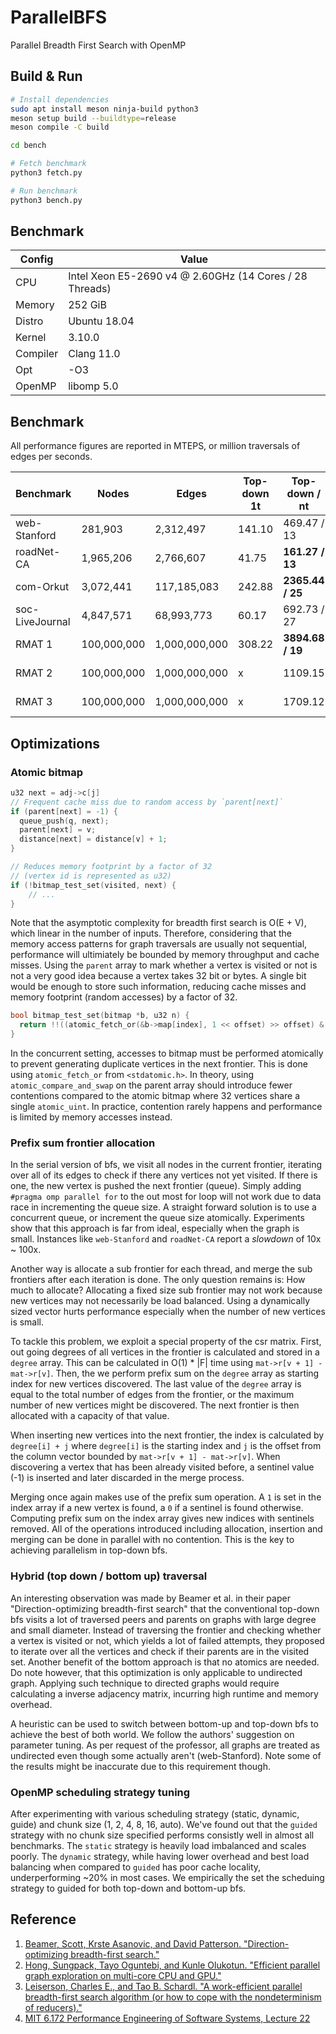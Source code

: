 # ParallelBFS
Parallel Breadth First Search with OpenMP

## Build & Run
```sh
# Install dependencies
sudo apt install meson ninja-build python3
meson setup build --buildtype=release
meson compile -C build

cd bench

# Fetch benchmark
python3 fetch.py

# Run benchmark
python3 bench.py
```

## Benchmark
Config   | Value
-------- | -----
CPU      | Intel Xeon E5-2690 v4 @ 2.60GHz (14 Cores / 28 Threads)
Memory   | 252 GiB
Distro   | Ubuntu 18.04
Kernel   | 3.10.0
Compiler | Clang 11.0
Opt      | -O3
OpenMP   | libomp 5.0

## Benchmark
All performance figures are reported in MTEPS, or million traversals of edges per seconds.

Benchmark       | Nodes       | Edges         | Top-down 1t | Top-down / nt    | Hybrid / nt      | StdDev  | Speedup
--------------- | ----------- | ------------- | ----------- | -------------    | ---------------- | ------- | ------
web-Stanford    | 281,903     | 2,312,497     | 141.10      | 469.47 / 13      | **490.02 / 4**   | 2.11    | 3.47
roadNet-CA      | 1,965,206   | 2,766,607     | 41.75       | **161.27 / 13**  | 153.48  / 12     | 1.67    | 3.92
com-Orkut       | 3,072,441   | 117,185,083   | 242.88      | **2365.44 / 25** | 2361.95 / 14     | 101.67  | 9.73
soc-LiveJournal | 4,847,571   | 68,993,773    | 60.17       | 692.73 / 27      | **1056.64 / 14** | 51.60   | 17.56
RMAT 1          | 100,000,000 | 1,000,000,000 | 308.22      | **3894.68 / 19** | 2931.37 / 25     | 1263.54 |
RMAT 2          | 100,000,000 | 1,000,000,000 | x           | 1109.15          | **2004.01 / 24** | 1018.85 |
RMAT 3          | 100,000,000 | 1,000,000,000 | x           | 1709.12          | **3528.19 / 25** |         |


## Optimizations

### Atomic bitmap
```C
u32 next = adj->c[j]
// Frequent cache miss due to random access by `parent[next]`
if (parent[next] = -1) {
  queue_push(q, next);
  parent[next] = v;
  distance[next] = distance[v] + 1;
}

// Reduces memory footprint by a factor of 32
// (vertex id is represented as u32)
if (!bitmap_test_set(visited, next) {
    // ...
}
```
Note that the asymptotic complexity for breadth first search is O(E + V), which linear in the number of inputs. Therefore, considering that the memory access patterns for graph traversals are usually not sequential, performance will ultimiately be bounded by memory throughput and cache misses. Using the `parent` array to mark whether a vertex is visited or not is not a very good idea because a vertex takes 32 bit or bytes. A single bit would be enough to store such information, reducing cache misses and memory footprint (random accesses) by a factor of 32.
```C
bool bitmap_test_set(bitmap *b, u32 n) {
  return !!((atomic_fetch_or(&b->map[index], 1 << offset) >> offset) & 1);
}
```
In the concurrent setting, accesses to bitmap must be performed atomically to prevent generating duplicate vertices in the next frontier. This is done using `atomic_fetch_or` from `<stdatomic.h>`. In theory, using `atomic_compare_and_swap` on the parent array should introduce fewer contentions compared to the atomic bitmap where 32 vertices share a single `atomic_uint`. In practice, contention rarely happens and performance is limited by memory accesses instead.

### Prefix sum frontier allocation

In the serial version of bfs, we visit all nodes in the current frontier, iterating over all of its edges to check if there any vertices not yet visited. If there is one, the new vertex is pushed the next frontier (queue). Simply adding `#pragma omp parallel for` to the out most for loop will not work due to data race in incrementing the queue size. A straight forward solution is to use a concurrent queue, or increment the queue size atomically. Experiments show that this approach is far from ideal, especially when the graph is small. Instances like `web-Stanford` and `roadNet-CA` report a *slowdown* of 10x ~ 100x.

Another way is allocate a sub frontier for each thread, and merge the sub frontiers after each iteration is done. The only question  remains is: How much to allocate? Allocating a fixed size sub frontier may not work because new vertices may not necessarily be load balanced. Using a dynamically sized vector hurts performance especially when the number of new vertices is small.

To tackle this problem, we exploit a special property of the csr matrix. First, out going degrees of all vertices in the frontier is calculated and stored in a `degree` array. This can be calculated in O(1) * |F| time using `mat->r[v + 1] - mat->r[v]`. Then, the we perform prefix sum on the `degree` array as starting index for new vertices discovered. The last value of the `degree` array is equal to the total number of edges from the frontier, or the maximum number of new vertices might be discovered. The next frontier is then allocated with a capacity of that value.

When inserting new vertices into the next frontier, the index is calculated by `degree[i] + j` where `degree[i]` is the starting index and `j` is the offset from the column vector bounded by `mat->r[v + 1] - mat->r[v]`. When discovering a vertex that has been already visited before, a sentinel value (-1) is inserted and later discarded in the merge process.

Merging once again makes use of the prefix sum operation. A `1` is set in the index array if a new vertex is found, a `0` if a sentinel is found otherwise. Computing prefix sum on the index array gives new indices with sentinels removed. All of the operations introduced including allocation, insertion and merging can be done in parallel with no contention. This is the key to achieving parallelism in top-down bfs.

### Hybrid (top down / bottom up) traversal
An interesting observation was made by Beamer et al. in their paper "Direction-optimizing breadth-first search" that the conventional top-down bfs visits a lot of traversed peers and parents on graphs with large degree and small diameter. Instead of traversing the frontier and checking whether a vertex is visited or not, which yields a lot of failed attempts, they proposed to iterate over all the vertices and check if their parents are in the visited set. Another benefit of the bottom approach is that no atomics are needed. Do note however, that this optimization is only applicable to undirected graph. Applying such technique to directed graphs would require calculating a inverse adjacency matrix, incurring high runtime and memory overhead.

A heuristic can be used to switch between bottom-up and top-down bfs to achieve the best of both world. We follow the authors' suggestion on parameter tuning. As per request of the professor, all graphs are treated as undirected even though some actually aren't (web-Stanford). Note some of the results might be inaccurate due to this requirement though.

### OpenMP scheduling strategy tuning
After experimenting with various scheduling strategy (static, dynamic, guide) and chunk size (1, 2, 4, 8, 16, auto). We've found out that the `guided` strategy with no chunk size specified performs consistly well in almost all benchmarks. The `static` strategy is heavily load imbalanced and scales poorly. The `dynamic` strategy, while having lower overhead and best load balancing when compared to `guided` has poor cache locality, underperforming ~20% in most cases. We empirically the set the scheduing strategy to guided for both top-down and bottom-up bfs.

## Reference
1. [Beamer, Scott, Krste Asanovic, and David Patterson. "Direction-optimizing breadth-first search."](https://downloads.hindawi.com/journals/sp/2013/702694.pdf)
2. [Hong, Sungpack, Tayo Oguntebi, and Kunle Olukotun. "Efficient parallel graph exploration on multi-core CPU and GPU."](https://ppl.stanford.edu/papers/pact11-hong.pdf)
3. [Leiserson, Charles E., and Tao B. Schardl. "A work-efficient parallel breadth-first search algorithm (or how to cope with the nondeterminism of reducers)."](http://supertech.csail.mit.edu/papers/pbfs.pdf)
4. [MIT 6.172 Performance Engineering of Software Systems, Lecture 22](https://www.youtube.com/watch?v=IT_4fw6gfJw&list=PLUl4u3cNGP63VIBQVWguXxZZi0566y7Wf&index=22)
